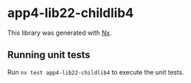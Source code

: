 # app4-lib22-childlib4

This library was generated with [Nx](https://nx.dev).

## Running unit tests

Run `nx test app4-lib22-childlib4` to execute the unit tests.
